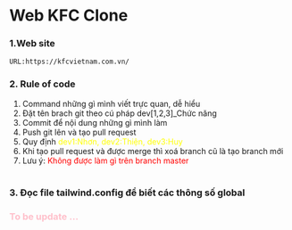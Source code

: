 # Web KFC Clone

### 1.Web site

    URL:https://kfcvietnam.com.vn/

### 2. Rule of code

1.  Command những gì mình viết trực quan, dễ hiểu
2.  Đặt tên brach git theo cú pháp dev[1,2,3]\_Chức năng
3.  Commit để nội dung những gì mình làm
4.  Push git lên và tạo pull request
5.  Quy định <font color="yellow">dev1:Nhơn, dev2:Thiện, dev3:Huy</font>
6.  Khi tạo pull request và được merge thì xoá branch cũ là tạo branch mới
7.  Lưu ý: <font color = "red">Không được làm gì trên branch master</font>

#

### 3. Đọc file tailwind.config để biết các thông số global

### <font color="pink">To be update ...</font>

